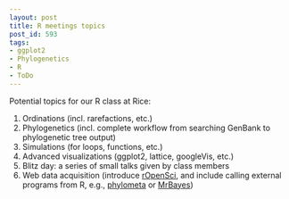 ```yaml
---
layout: post
title: R meetings topics
post_id: 593
tags: 
- ggplot2
- Phylogenetics
- R
- ToDo
---
```


Potential topics for our R class at Rice:
<ol>
	<li>Ordinations (incl. rarefactions, etc.)</li>
	<li>Phylogenetics (incl. complete workflow from searching GenBank to phylogenetic tree output)</li>
	<li>Simulations (for loops, functions, etc.)</li>
	<li>Advanced visualizations (ggplot2, lattice, googleVis, etc.)</li>
	<li>Blitz day: a series of small talks given by class members</li>
	<li>Web data acquisition (introduce <a href="http://ropensci.org/" target="_blank">rOpenSci</a>, and include calling external programs from R, e.g., <a href="http://lajeunesse.myweb.usf.edu/publications" target="_blank">phylometa</a> or <a href="http://mrbayes.sourceforge.net/" target="_blank">MrBayes</a>)</li>
</ol>